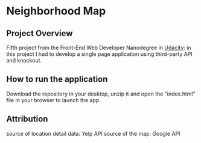 # Neighborhood Map
## Project Overview
Fifth project from the Front-End Web Developer Nanodegree in [Udacity](https://udacity.com):
in this project I had to develop a single page application using third-party API and knockout.


## How to run the application ##
Download the repository in your desktop, unzip it and open the "index.html" file in your browser to launch the app.

## Attribution ##
source of location detail data: Yelp API
source of the map: Google API
